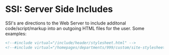 # SSI: Server Side Includes

SSI's are directions to the Web Server to include additonal code/script/markup into an outgoing HTML files for the user. Some examples:  
```html
<!--#include virtual="/include/header/stylesheet.html" -->
<!--#include virtual="/homepages/departments/999/custom/site-stylesheet.html" -->
```

